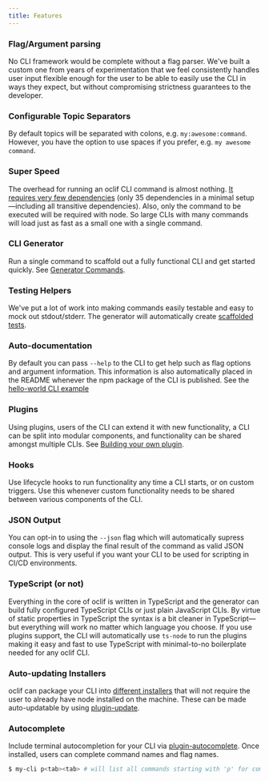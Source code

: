 ```yaml
---
title: Features
---
```


### Flag/Argument parsing

No CLI framework would be complete without a flag parser. We've built a custom one from years of experimentation that we feel consistently handles user input flexible enough for the user to be able to easily use the CLI in ways they expect, but without compromising strictness guarantees to the developer.

### Configurable Topic Separators

By default topics will be separated with colons, e.g. `my:awesome:command`. However, you have the option to use spaces if you prefer, e.g. `my awesome command`.

### Super Speed

The overhead for running an oclif CLI command is almost nothing. [It requires very few dependencies](https://www.npmjs.com/package/@oclif/core?activeTab=dependencies) (only 35 dependencies in a minimal setup—including all transitive dependencies). Also, only the command to be executed will be required with node. So large CLIs with many commands will load just as fast as a small one with a single command.

### CLI Generator

Run a single command to scaffold out a fully functional CLI and get started quickly. See [Generator Commands](https://oclif.io/docs/generator_commands).

### Testing Helpers

We've put a lot of work into making commands easily testable and easy to mock out stdout/stderr. The generator will automatically create [scaffolded tests](https://github.com/oclif/hello-world/blob/main/test/commands/hello/world.test.ts).

### Auto-documentation

By default you can pass `--help` to the CLI to get help such as flag options and argument information. This information is also automatically placed in the README whenever the npm package of the CLI is published. See the [hello-world CLI example](https://github.com/oclif/hello-world)

### Plugins

Using plugins, users of the CLI can extend it with new functionality, a CLI can be split into modular components, and functionality can be shared amongst multiple CLIs. See [Building your own plugin](https://oclif.io/docs/plugins#building-your-own-plugin).

### Hooks

Use lifecycle hooks to run functionality any time a CLI starts, or on custom triggers. Use this whenever custom functionality needs to be shared between various components of the CLI.

### JSON Output

You can opt-in to using the `--json` flag which will automatically supress console logs and display the final result of the command as valid JSON output. This is very useful if you want your CLI to be used for scripting in CI/CD environments.

### TypeScript (or not)

Everything in the core of oclif is written in TypeScript and the generator can build fully configured TypeScript CLIs or just plain JavaScript CLIs. By virtue of static properties in TypeScript the syntax is a bit cleaner in TypeScript—but everything will work no matter which language you choose. If you use plugins support, the CLI will automatically use `ts-node` to run the plugins making it easy and fast to use TypeScript with minimal-to-no boilerplate needed for any oclif CLI.

### Auto-updating Installers

oclif can package your CLI into [different installers](releasing.md) that will not require the user to already have node installed on the machine. These can be made auto-updatable by using [plugin-update](https://github.com/oclif/plugin-update).

### Autocomplete

Include terminal autocompletion for your CLI via [plugin-autocomplete](https://github.com/oclif/plugin-autocomplete). Once installed, users can complete command names and flag names.

```bash
$ my-cli p<tab><tab> # will list all commands starting with 'p' for completion
```

